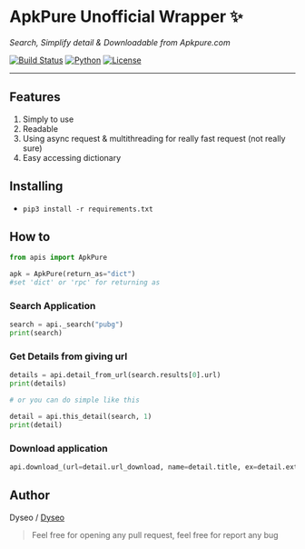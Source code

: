# ApkPure Unofficial Wrapper ✨
_Search, Simplify detail & Downloadable from Apkpure.com_

[![Build Status](https://travis-ci.org/dyseo/ApkPure.svg?branch=master)](https://travis-ci.org/dyseo/ApkPure) [![Python](https://img.shields.io/badge/Python-3.6%20%7C%203.7-brightgreen.svg)](pytho.org) [![License](https://img.shields.io/badge/MIT-License-blue.svg)](https://opensource.org/licenses/MIT)
___
## Features
1. Simply to use
2. Readable
3. Using async request & multithreading for really fast request (not really sure)
4. Easy accessing dictionary

## Installing
- `pip3 install -r requirements.txt`


## How to
```python
from apis import ApkPure

apk = ApkPure(return_as="dict")
#set 'dict' or 'rpc' for returning as
```

### Search Application
```python
search = api._search("pubg")
print(search)
```

### Get Details from giving url
```python
details = api.detail_from_url(search.results[0].url)
print(details)

# or you can do simple like this

detail = api.this_detail(search, 1)
print(detail)
```

### Download application
```python
api.download_(url=detail.url_download, name=detail.title, ex=detail.extension, patb=path)
```

## Author
Dyseo / [Dyseo](https://github.com/dyseo)

> Feel free for opening any pull request, feel free for report any bug
